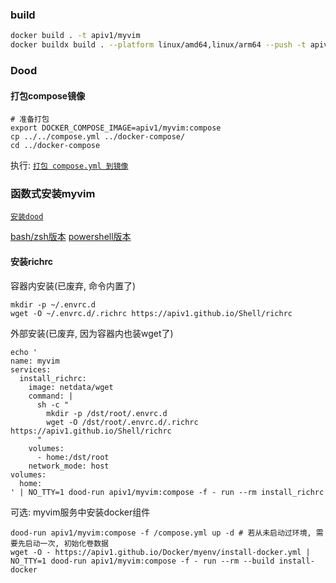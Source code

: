 ### build

```bash
docker build . -t apiv1/myvim
docker buildx build . --platform linux/amd64,linux/arm64 --push -t apiv1/myvim
```

### Dood

#### 打包compose镜像

```shell
# 准备打包
export DOCKER_COMPOSE_IMAGE=apiv1/myvim:compose
cp ../../compose.yml ../docker-compose/
cd ../docker-compose
```

执行: [`打包 compose.yml 到镜像`](../docker-compose/README.md#打包配置到镜像-示例)

### 函数式安装myvim

[`安装dood`](../docker/README.md#dood)

[bash/zsh版本](./myvim.envrc)
[powershell版本](./myvim.ps1)

#### 安装richrc

容器内安装(已废弃, 命令内置了)

```shell
mkdir -p ~/.envrc.d
wget -O ~/.envrc.d/.richrc https://apiv1.github.io/Shell/richrc
```

外部安装(已废弃, 因为容器内也装wget了)

```shell
echo '
name: myvim
services:
  install_richrc:
    image: netdata/wget
    command: |
      sh -c "
        mkdir -p /dst/root/.envrc.d
        wget -O /dst/root/.envrc.d/.richrc https://apiv1.github.io/Shell/richrc
      "
    volumes:
      - home:/dst/root
    network_mode: host
volumes:
  home:
' | NO_TTY=1 dood-run apiv1/myvim:compose -f - run --rm install_richrc
```

可选: myvim服务中安装docker组件
```shell
dood-run apiv1/myvim:compose -f /compose.yml up -d # 若从未启动过环境, 需要先启动一次, 初始化卷数据
wget -O - https://apiv1.github.io/Docker/myenv/install-docker.yml | NO_TTY=1 dood-run apiv1/myvim:compose -f - run --rm --build install-docker
```